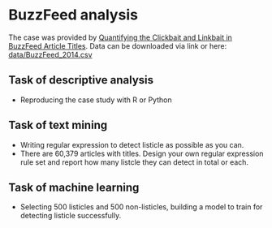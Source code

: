 # BuzzFeed analysis
The case was provided by [Quantifying the Clickbait and Linkbait in BuzzFeed Article Titles](https://minimaxir.com/2015/01/linkbait/). Data can be downloaded via link or here: [data/BuzzFeed_2014.csv](data/BuzzFeed_2014.csv)

## Task of descriptive analysis
* Reproducing the case study with R or Python

## Task of text mining
* Writing regular expression to detect listicle as possible as you can.
* There are 60,379 articles with titles. Design your own regular expression rule set and report how many listcle they can detect in total or each. 

## Task of machine learning
* Selecting 500 listicles and 500 non-listicles, building a model to train for detecting listicle successfully.
